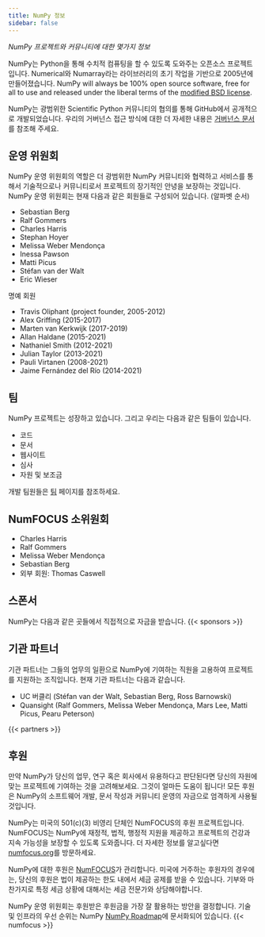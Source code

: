 ```yaml
---
title: NumPy 정보
sidebar: false
---
```


_NumPy 프로젝트와 커뮤니티에 대한 몇가지 정보_

NumPy는 Python을 통해 수치적 컴퓨팅을 할 수 있도록 도와주는 오픈소스 프로젝트입니다. Numerical와 Numarray라는 라이브러리의 초기 작업을 기반으로 2005년에 만들어졌습니다. NumPy will always be 100% open source software, free for all to use and released under the liberal terms of the [modified BSD license](https://github.com/numpy/numpy/blob/main/LICENSE.txt).

NumPy는 광범위한 Scientific Python 커뮤니티의 협의를 통해 GitHub에서 공개적으로 개발되었습니다. 우리의 거버넌스 접근 방식에 대한 더 자세한 내용은 [거버넌스 문서](https://www.numpy.org/devdocs/dev/governance/index.html)를 참조해 주세요.


## 운영 위원회

NumPy 운영 위원회의 역할은 더 광범위한 NumPy 커뮤니티와 협력하고 서비스를 통해서 기술적으로나 커뮤니티로서 프로젝트의 장기적인 안녕을 보장하는 것입니다. NumPy 운영 위원회는 현재 다음과 같은 회원들로 구성되어 있습니다. (알파벳 순서)

- Sebastian Berg
- Ralf Gommers
- Charles Harris
- Stephan Hoyer
- Melissa Weber Mendonça
- Inessa Pawson
- Matti Picus
- Stéfan van der Walt
- Eric Wieser

명예 회원

- Travis Oliphant (project founder, 2005-2012)
- Alex Griffing (2015-2017)
- Marten van Kerkwijk (2017-2019)
- Allan Haldane (2015-2021)
- Nathaniel Smith (2012-2021)
- Julian Taylor (2013-2021)
- Pauli Virtanen (2008-2021)
- Jaime Fernández del Río (2014-2021)


## 팀

NumPy 프로젝트는 성장하고 있습니다. 그리고 우리는 다음과 같은 팀들이 있습니다.

- 코드
- 문서
- 웹사이트
- 심사
- 자원 및 보조금

개발 팀원들은 [팀](/gallery/team.html) 페이지를 참조하세요.

## NumFOCUS 소위원회

- Charles Harris
- Ralf Gommers
- Melissa Weber Mendonça
- Sebastian Berg
- 외부 회원: Thomas Caswell

## 스폰서

NumPy는 다음과 같은 곳들에서 직접적으로 자금을 받습니다.
{{< sponsors >}}


## 기관 파트너

기관 파트너는 그들의 업무의 일환으로 NumPy에 기여하는 직원을 고용하여 프로젝트를 지원하는 조직입니다. 현재 기관 파트너는 다음과 같습니다.

- UC 버클리 (Stéfan van der Walt, Sebastian Berg, Ross Barnowski)
- Quansight (Ralf Gommers, Melissa Weber Mendonça, Mars Lee, Matti Picus, Pearu Peterson)

{{< partners >}}


## 후원

만약 NumPy가 당신의 업무, 연구 혹은 회사에서 유용하다고 판단된다면 당신의 자원에 맞는 프로젝트에 기여하는 것을 고려해보세요. 그것이 얼마든 도움이 됩니다! 모든 후원은 NumPy의 소프트웨어 개발, 문서 작성과 커뮤니티 운영의 자금으로 엄격하게 사용될 것입니다.

NumPy는 미국의 501(c)(3) 비영리 단체인 NumFOCUS의 후원 프로젝트입니다. NumFOCUS는 NumPy에 재정적, 법적, 행정적 지원을 제공하고 프로젝트의 건강과 지속 가능성을 보장할 수 있도록 도와줍니다. 더 자세한 정보를 알고싶다면 [numfocus.org](https://numfocus.org)를 방문하세요.

NumPy에 대한 후원은 [NumFOCUS](https://numfocus.org)가 관리합니다. 미국에 거주하는 후원자의 경우에는, 당신의 후원은 법이 제공하는 한도 내에서 세금 공제를 받을 수 있습니다. 기부와 마찬가지로 특정 세금 상황에 대해서는 세금 전문가와 상담해야합니다.

NumPy 운영 위원회는 후원받은 후원금을 가장 잘 활용하는 방안을 결정합니다. 기술 및 인프라의 우선 순위는 NumPy [NumPy Roadmap](https://www.numpy.org/neps/index.html#roadmap)에 문서화되어 있습니다.
{{< numfocus >}}
